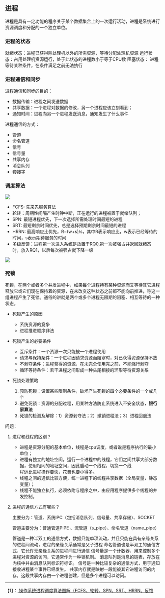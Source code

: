 ## 进程

进程是具有一定功能的程序关于某个数据集合上的一次运行活动，进程是系统进行资源调度和分配的一个独立单位。

### 进程的状态

就绪状态：进程已获得除处理机以外的所需资源，等待分配处理机资源
运行状态：占用处理机资源运行，处于此状态的进程数小于等于CPU数
阻塞状态： 进程等待某种条件，在条件满足之前无法执行 

### 进程通信和同步

进程通信和同步的目的：

* 数据传输：进程之间发送数据
* 共享数据：一个进程对数据的修改，另一个进程应该立刻看到；
* 通知时间：进程向另一个进程发送消息，通知发生了什么事件

进程通信的方式：
* 管道
* 命名管道 
* 信号
* 信号量 
* 共享内存
* 消息队列  
* 套接字 


### 调度算法

![][2]

* FCFS: 先来先服务算法
* 轮转：周期性间隔产生时钟中断，正在运行的进程被置于就绪队列；
* SPN: 最短进程优先，下一次选择所需处理时间最短的进程
* SRT: 最短剩余时间优先，总是选择预期剩余时间最短的进程
* HRRN: 最高响应比优先，R=(w+s)/s，其中R表示响应比，w表示已经等待的时间，s表示期待服务的时间
* 多级反馈：进程第一次进入系统是放置于RQ0,第一次被强占并返回就绪态时，放入RQ1，以后每次被强占就下降一级

![][1]

### 死锁

死锁，在两个或者多个并发进程中，如果每个进程持有某种资源而又等待其它进程释放它或它们现在保持着的资源，在未改变这种状态之前都不能向前推进，称这一组进程产生了死锁。通俗的讲就是两个或多个进程无限期的阻塞、相互等待的一种状态。

* 死锁产生的原因
	* 系统资源的竞争
	* 进程推进顺序非法

* 死锁产生的必要条件
	* 互斥条件：一个资源一次只能被一个进程使用
	* 请求与保持条件：一个进程因请求资源而阻塞时，对已获得资源保持不放
	* 不剥夺条件：进程获得的资源，在未完全使用完之前，不能强行剥夺
	* 循环等待条件：若干进程之间形成一种头尾相接的环形等待资源关系 

* 死锁处理策略
	
	1. 预防死锁：设置某些限制条件，破坏产生死锁的四个必要条件的一个或几个
	2. 避免死锁：资源的分配过程，用某种方法防止系统进入不安全状态，**银行家算法**
	3. 死锁的检测及解除：1）资源剥夺法；2）撤销进程法；3）进程回退法

问题：

1. 进程和线程的区别？
	* 进程是资源分配的基本单位，线程是cpu调度，或者说是程序执行的最小单位；
	* 进程有独立的地址空间，运行一个进程中的线程，它们之间共享大部分数据，使用相同的地址空间，因此启动一个线程，切换一个线　　　　　　程远比进程操作要快，花费也要小得多。
	* 线程之间的通信比较方便，统一进程下的线程共享数据（全局变量，静态变量）；
	* 线程不能独立执行，必须依附与程序之中，由应用程序提供多个线程的并发控制。

2. 进程的通信方式有哪些？

	主要分为：管道、系统IPC（包括消息队列、信号量、共享存储）、SOCKET

	管道主要分为：普通管道PIPE 、流管道（s_pipe）、命名管道（name_pipe）

	管道是一种半双工的通信方式，数据只能单项流动，并且只能在具有亲缘关系的进程间流动，进程的亲缘关系通常是父子进程
	命名管道也是半双工的通信方式，它允许无亲缘关系的进程间进行通信
	信号量是一个计数器，用来控制多个进程对资源的访问，它通常作为一种锁机制。
	消息队列是消息的链表，存放在内核中并由消息队列标识符标识。
	信号是一种比较复杂的通信方式，用于通知接收进程某个事件已经发生。
	共享内存就是映射一段能被其它进程访问的内存，这段共享内存由一个进程创建，但是多个进程可以访问。


[1]:process_dispatch.png
[2]:process_dispatch_example.png

---
【1】：[ 操作系统进程调度算法图解（FCFS、轮转、SPN、SRT、HRRN、反馈](http://blog.csdn.net/wanghao109/article/details/13004507)